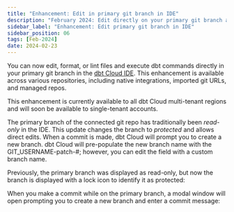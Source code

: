 ```yaml
---
title: "Enhancement: Edit in primary git branch in IDE"
description: "February 2024: Edit directly on your primary git branch and create a new branch when ready to commit. The primary branch was previously read-only but now allows editing while remaining protected." 
sidebar_label: "Enhancement: Edit primary git branch in IDE"
sidebar_position: 06
tags: [Feb-2024]
date: 2024-02-23
---
```


You can now edit, format, or lint files and execute dbt commands directly in your primary git branch in the [dbt Cloud IDE](/docs/cloud/dbt-cloud-ide/develop-in-the-cloud).  This enhancement is available across various repositories, including native integrations, imported git URLs, and managed repos.

This enhancement is currently available to all dbt Cloud multi-tenant regions and will soon be available to single-tenant accounts.

The primary branch of the connected git repo has traditionally been _read-only_ in the IDE. This update changes the branch to _protected_ and allows direct edits. When a commit is made, dbt Cloud will prompt you to create a new branch. dbt Cloud will pre-populate the new branch name with the GIT_USERNAME-patch-#; however, you can edit the field with a custom branch name.

Previously, the primary branch was displayed as read-only, but now the branch is displayed with a lock icon to identify it as protected:

<DocCarousel slidesPerView={1}>

<Lightbox src="/img/docs/dbt-cloud/using-dbt-cloud/read-only.png" width="75%" title="Previous read-only experience"/>

<Lightbox src="/img/docs/dbt-cloud/using-dbt-cloud/protected.png" width="75%" title="New protected experience"/>

</DocCarousel>

When you make a commit while on the primary branch, a modal window will open prompting you to create a new branch and enter a commit message:

<Lightbox src="/img/docs/dbt-cloud/using-dbt-cloud/create-new-branch.png" width="75%" title="Create new branch window"/>
